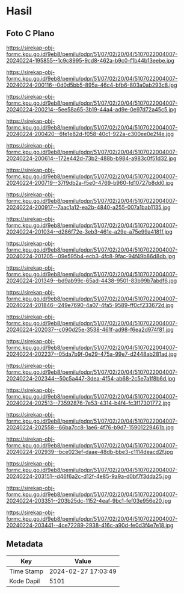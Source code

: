 # Hasil

## Foto C Plano

https://sirekap-obj-formc.kpu.go.id/9eb8/pemilu/pdpr/51/07/02/20/04/5107022004007-20240224-195855--1c9c8995-9cd8-462a-b9c0-f1b44b13eebe.jpg

https://sirekap-obj-formc.kpu.go.id/9eb8/pemilu/pdpr/51/07/02/20/04/5107022004007-20240224-200116--0d0d5bb5-895a-46c4-bfb6-803a0ab293c8.jpg

https://sirekap-obj-formc.kpu.go.id/9eb8/pemilu/pdpr/51/07/02/20/04/5107022004007-20240224-200214--5ee58a65-3b19-44a4-ad9e-0e97d72a45c5.jpg

https://sirekap-obj-formc.kpu.go.id/9eb8/pemilu/pdpr/51/07/02/20/04/5107022004007-20240224-200420--6fe1e82d-f058-40c1-922a-c300ee0e2f4e.jpg

https://sirekap-obj-formc.kpu.go.id/9eb8/pemilu/pdpr/51/07/02/20/04/5107022004007-20240224-200614--172e442d-73b2-488b-b984-a983c0f51d32.jpg

https://sirekap-obj-formc.kpu.go.id/9eb8/pemilu/pdpr/51/07/02/20/04/5107022004007-20240224-200719--37f9db2a-f5e0-4769-b960-fd10727b8dd0.jpg

https://sirekap-obj-formc.kpu.go.id/9eb8/pemilu/pdpr/51/07/02/20/04/5107022004007-20240224-200917--7aac1a12-ea2b-4840-a255-007a1bab1135.jpg

https://sirekap-obj-formc.kpu.go.id/9eb8/pemilu/pdpr/51/07/02/20/04/5107022004007-20240224-201034--d286f72e-3eb3-461e-a29e-a75e99a4181f.jpg

https://sirekap-obj-formc.kpu.go.id/9eb8/pemilu/pdpr/51/07/02/20/04/5107022004007-20240224-201205--09e595b4-ecb3-4fc8-9fac-94f49b86d8db.jpg

https://sirekap-obj-formc.kpu.go.id/9eb8/pemilu/pdpr/51/07/02/20/04/5107022004007-20240224-201349--bd9ab99c-65ad-4438-9501-83b99b7abdf6.jpg

https://sirekap-obj-formc.kpu.go.id/9eb8/pemilu/pdpr/51/07/02/20/04/5107022004007-20240224-201846--249e7690-4a07-4fa5-9589-ff0cf233672d.jpg

https://sirekap-obj-formc.kpu.go.id/9eb8/pemilu/pdpr/51/07/02/20/04/5107022004007-20240224-202037--c090d25e-3538-461f-ad98-f6ea2d974f81.jpg

https://sirekap-obj-formc.kpu.go.id/9eb8/pemilu/pdpr/51/07/02/20/04/5107022004007-20240224-202237--05da7b9f-0e29-475a-99e7-d2448ab281ad.jpg

https://sirekap-obj-formc.kpu.go.id/9eb8/pemilu/pdpr/51/07/02/20/04/5107022004007-20240224-202344--50c5a447-3dea-4f54-ab68-2c5e7a1f8b6d.jpg

https://sirekap-obj-formc.kpu.go.id/9eb8/pemilu/pdpr/51/07/02/20/04/5107022004007-20240224-202513--73592876-7e53-4314-b4f4-fc3f17301772.jpg

https://sirekap-obj-formc.kpu.go.id/9eb8/pemilu/pdpr/51/07/02/20/04/5107022004007-20240224-202558--66ba7cc8-1ae6-4f76-b9d7-15901229461b.jpg

https://sirekap-obj-formc.kpu.go.id/9eb8/pemilu/pdpr/51/07/02/20/04/5107022004007-20240224-202939--bce023ef-daae-48db-bbe3-c1114deacd2f.jpg

https://sirekap-obj-formc.kpu.go.id/9eb8/pemilu/pdpr/51/07/02/20/04/5107022004007-20240224-203151--d46f6a2c-d12f-4e85-9a9a-d0bf7f3dda25.jpg

https://sirekap-obj-formc.kpu.go.id/9eb8/pemilu/pdpr/51/07/02/20/04/5107022004007-20240224-203351--203b25dc-1152-4eaf-9bc1-fef03e956e20.jpg

https://sirekap-obj-formc.kpu.go.id/9eb8/pemilu/pdpr/51/07/02/20/04/5107022004007-20240224-203441--4ce72289-2938-416c-a90d-fe0d3f4e7e18.jpg


## Metadata

| Key        | Value               |
| ---------- | ------------------- |
| Time Stamp | 2024-02-27 17:03:49 |
| Kode Dapil | 5101                |



